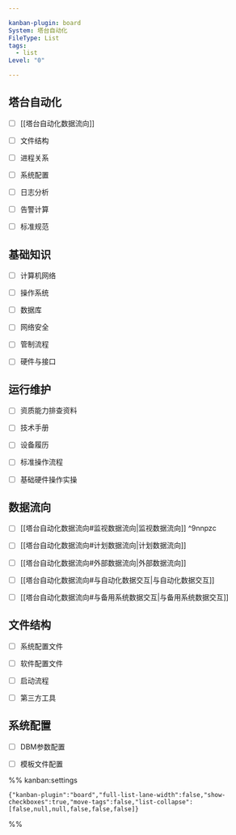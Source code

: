 ```yaml
---

kanban-plugin: board
System: 塔台自动化
FileType: List
tags:
  - list
Level: "0"

---
```


## 塔台自动化

- [ ] [[塔台自动化数据流向]]
- [ ] 文件结构
- [ ] 进程关系
- [ ] 系统配置
- [ ] 日志分析
- [ ] 告警计算
- [ ] 标准规范


## 基础知识

- [ ] 计算机网络
- [ ] 操作系统
- [ ] 数据库
- [ ] 网络安全
- [ ] 管制流程
- [ ] 硬件与接口


## 运行维护

- [ ] 资质能力排查资料
- [ ] 技术手册
- [ ] 设备履历
- [ ] 标准操作流程
- [ ] 基础硬件操作实操


## 数据流向

- [ ] [[塔台自动化数据流向#监视数据流向|监视数据流向]] ^9nnpzc
- [ ] [[塔台自动化数据流向#计划数据流向|计划数据流向]]
- [ ] [[塔台自动化数据流向#外部数据流向|外部数据流向]]
- [ ] [[塔台自动化数据流向#与自动化数据交互|与自动化数据交互]]
- [ ] [[塔台自动化数据流向#与备用系统数据交互|与备用系统数据交互]]


## 文件结构

- [ ] 系统配置文件
- [ ] 软件配置文件
- [ ] 启动流程
- [ ] 第三方工具


## 系统配置

- [ ] DBM参数配置
- [ ] 模板文件配置




%% kanban:settings
```
{"kanban-plugin":"board","full-list-lane-width":false,"show-checkboxes":true,"move-tags":false,"list-collapse":[false,null,null,false,false,false]}
```
%%